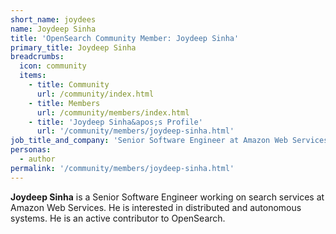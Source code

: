 ```yaml
---
short_name: joydees
name: Joydeep Sinha
title: 'OpenSearch Community Member: Joydeep Sinha'
primary_title: Joydeep Sinha
breadcrumbs:
  icon: community
  items:
    - title: Community
      url: /community/index.html
    - title: Members
      url: /community/members/index.html
    - title: 'Joydeep Sinha&apos;s Profile'
      url: '/community/members/joydeep-sinha.html'
job_title_and_company: 'Senior Software Engineer at Amazon Web Services'
personas:
  - author
permalink: '/community/members/joydeep-sinha.html'
---
```

**Joydeep Sinha** is a Senior Software Engineer working on search services at Amazon Web Services. He is interested in distributed and autonomous systems. He is an active contributor to OpenSearch.

